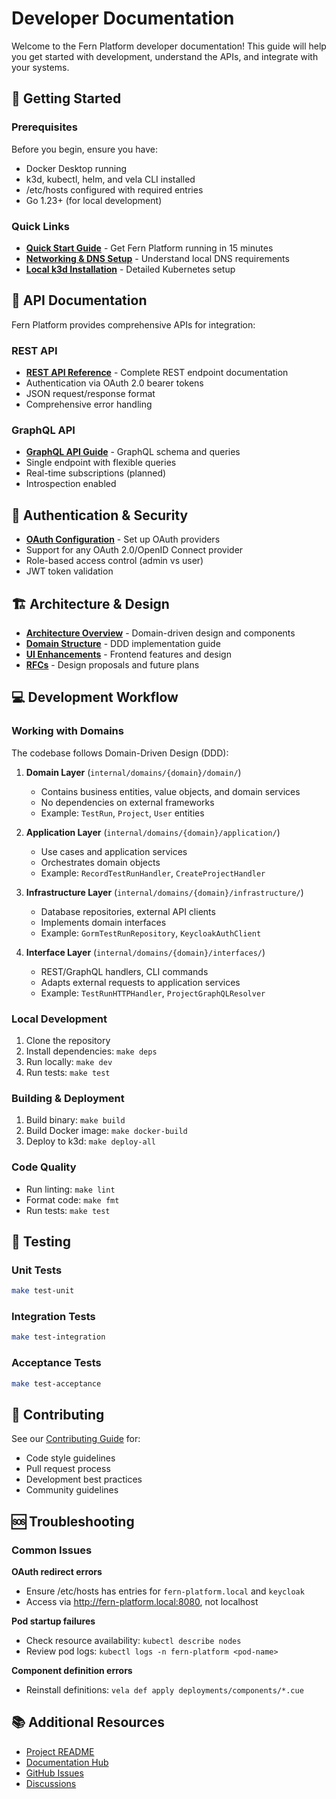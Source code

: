 # Developer Documentation

Welcome to the Fern Platform developer documentation! This guide will help you get started with development, understand the APIs, and integrate with your systems.

## 🚀 Getting Started

### Prerequisites
Before you begin, ensure you have:
- Docker Desktop running
- k3d, kubectl, helm, and vela CLI installed
- /etc/hosts configured with required entries
- Go 1.23+ (for local development)

### Quick Links
- **[Quick Start Guide](quick-start.md)** - Get Fern Platform running in 15 minutes
- **[Networking & DNS Setup](networking-and-dns.md)** - Understand local DNS requirements
- **[Local k3d Installation](../installation/local-k3d.md)** - Detailed Kubernetes setup

## 🔧 API Documentation

Fern Platform provides comprehensive APIs for integration:

### REST API
- **[REST API Reference](api-reference.md)** - Complete REST endpoint documentation
- Authentication via OAuth 2.0 bearer tokens
- JSON request/response format
- Comprehensive error handling

### GraphQL API  
- **[GraphQL API Guide](../graphql-api.md)** - GraphQL schema and queries
- Single endpoint with flexible queries
- Real-time subscriptions (planned)
- Introspection enabled

## 🔐 Authentication & Security

- **[OAuth Configuration](../configuration/oauth.md)** - Set up OAuth providers
- Support for any OAuth 2.0/OpenID Connect provider
- Role-based access control (admin vs user)
- JWT token validation

## 🏗️ Architecture & Design

- **[Architecture Overview](../ARCHITECTURE.md)** - Domain-driven design and components
- **[Domain Structure](../../internal/domains/README.md)** - DDD implementation guide
- **[UI Enhancements](../UI_ENHANCEMENTS.md)** - Frontend features and design
- **[RFCs](../rfc/)** - Design proposals and future plans

## 💻 Development Workflow

### Working with Domains
The codebase follows Domain-Driven Design (DDD):

1. **Domain Layer** (`internal/domains/{domain}/domain/`)
   - Contains business entities, value objects, and domain services
   - No dependencies on external frameworks
   - Example: `TestRun`, `Project`, `User` entities

2. **Application Layer** (`internal/domains/{domain}/application/`)
   - Use cases and application services
   - Orchestrates domain objects
   - Example: `RecordTestRunHandler`, `CreateProjectHandler`

3. **Infrastructure Layer** (`internal/domains/{domain}/infrastructure/`)
   - Database repositories, external API clients
   - Implements domain interfaces
   - Example: `GormTestRunRepository`, `KeycloakAuthClient`

4. **Interface Layer** (`internal/domains/{domain}/interfaces/`)
   - REST/GraphQL handlers, CLI commands
   - Adapts external requests to application services
   - Example: `TestRunHTTPHandler`, `ProjectGraphQLResolver`

### Local Development
1. Clone the repository
2. Install dependencies: `make deps`
3. Run locally: `make dev`
4. Run tests: `make test`

### Building & Deployment
1. Build binary: `make build`
2. Build Docker image: `make docker-build`
3. Deploy to k3d: `make deploy-all`

### Code Quality
- Run linting: `make lint`
- Format code: `make fmt`
- Run tests: `make test`

## 🧪 Testing

### Unit Tests
```bash
make test-unit
```

### Integration Tests
```bash
make test-integration
```

### Acceptance Tests
```bash
make test-acceptance
```

## 📝 Contributing

See our [Contributing Guide](../../CONTRIBUTING.md) for:
- Code style guidelines
- Pull request process
- Development best practices
- Community guidelines

## 🆘 Troubleshooting

### Common Issues

**OAuth redirect errors**
- Ensure /etc/hosts has entries for `fern-platform.local` and `keycloak`
- Access via http://fern-platform.local:8080, not localhost

**Pod startup failures**
- Check resource availability: `kubectl describe nodes`
- Review pod logs: `kubectl logs -n fern-platform <pod-name>`

**Component definition errors**
- Reinstall definitions: `vela def apply deployments/components/*.cue`

## 📚 Additional Resources

- [Project README](../../README.md)
- [Documentation Hub](../README.md)
- [GitHub Issues](https://github.com/guidewire-oss/fern-platform/issues)
- [Discussions](https://github.com/guidewire-oss/fern-platform/discussions)